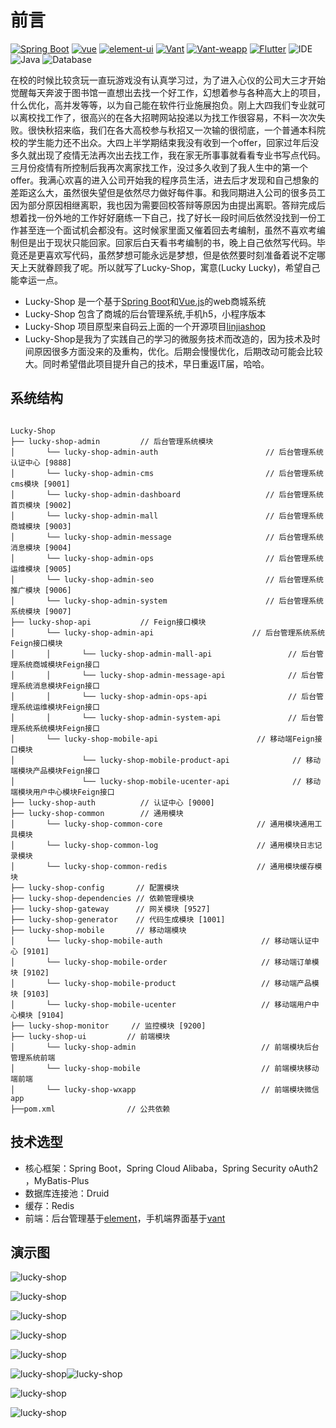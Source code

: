 # 前言
[![Spring Boot](https://img.shields.io/badge/spring--boot-2.2.5.RELEASE-brightgreen)](https://github.com/spring-projects/spring-boot)
[![vue](https://img.shields.io/badge/vue-2.6.10-brightgreen.svg)](https://github.com/vuejs/vue)
[![element-ui](https://img.shields.io/badge/element--ui-2.11.0-brightgreen.svg)](https://github.com/ElemeFE/element)
[![Vant](https://img.shields.io/badge/vant-2.2.0-brightgreen.svg)](https://youzan.github.io/vant/#/zh-CN/intro)
[![Vant-weapp](https://img.shields.io/badge/vant--weapp-1.0.1-brightgreen)](https://youzan.github.io/vant-weapp/#/intro)
[![Flutter](https://img.shields.io/badge/Flutter-1.9.6-brightgreen)](https://flutter.dev/)
![IDE](https://img.shields.io/badge/IDE-IntelliJ%20IDEA-brightgreen.svg) 
![Java](https://img.shields.io/badge/Java-1.8-blue.svg)
![Database](https://img.shields.io/badge/Database-MySQL-lightgrey.svg)



​	在校的时候比较贪玩一直玩游戏没有认真学习过，为了进入心仪的公司大三才开始觉醒每天奔波于图书馆一直想出去找一个好工作，幻想着参与各种高大上的项目，什么优化，高并发等等，以为自己能在软件行业施展抱负。刚上大四我们专业就可以离校找工作了，很高兴的在各大招聘网站投递以为找工作很容易，不料一次次失败。很快秋招来临，我们在各大高校参与秋招又一次输的很彻底，一个普通本科院校的学生能力还不出众。大四上半学期结束我没有收到一个offer，回家过年后没多久就出现了疫情无法再次出去找工作，我在家无所事事就看看专业书写点代码。三月份疫情有所控制后我再次离家找工作，没过多久收到了我人生中的第一个offer。我满心欢喜的进入公司开始我的程序员生活，进去后才发现和自己想象的差距这么大，虽然很失望但是依然尽力做好每件事。和我同期进入公司的很多员工因为部分原因相继离职，我也因为需要回校答辩等原因为由提出离职。答辩完成后想着找一份外地的工作好好磨练一下自己，找了好长一段时间后依然没找到一份工作甚至连一个面试机会都没有。这时候家里面又催着回去考编制，虽然不喜欢考编制但是出于现状只能回家。回家后白天看书考编制的书，晚上自己依然写代码。毕竟还是更喜欢写代码，虽然梦想可能永远是梦想，但是依然要时刻准备着说不定哪天上天就眷顾我了呢。所以就写了Lucky-Shop，寓意(Lucky Lucky)，希望自己能幸运一点。

- Lucky-Shop 是一个基于[Spring Boot](https://spring.io/projects/spring-boot/)和[Vue.js](https://cn.vuejs.org)的web商城系统
- Lucky-Shop 包含了商城的后台管理系统,手机h5，小程序版本
- Lucky-Shop 项目原型来自码云上面的一个开源项目[linjiashop](https://gitee.com/microapp/linjiashop)
- Lucky-Shop是我为了实践自己的学习的微服务技术而改造的，因为技术及时间原因很多方面没来的及重构，优化。后期会慢慢优化，后期改动可能会比较大。同时希望借此项目提升自己的技术，早日重返IT届，哈哈。

## 系统结构

```

Lucky-Shop     
├── lucky-shop-admin         // 后台管理系统模块
│       └── lucky-shop-admin-auth                        // 后台管理系统认证中心 [9888]
│       └── lucky-shop-admin-cms                         // 后台管理系统cms模块 [9001]
│       └── lucky-shop-admin-dashboard                   // 后台管理系统首页模块 [9002]
│       └── lucky-shop-admin-mall                        // 后台管理系统商城模块 [9003]
│       └── lucky-shop-admin-message                     // 后台管理系统消息模块 [9004]
│       └── lucky-shop-admin-ops                         // 后台管理系统运维模块 [9005]
│       └── lucky-shop-admin-seo                         // 后台管理系统推广模块 [9006]
│       └── lucky-shop-admin-system                      // 后台管理系统系统模块 [9007]
├── lucky-shop-api           // Feign接口模块
│       └── lucky-shop-admin-api                      // 后台管理系统系统Feign接口模块
│       │       └── lucky-shop-admin-mall-api                 // 后台管理系统商城模块Feign接口
│       │       └── lucky-shop-admin-message-api              // 后台管理系统消息模块Feign接口
│       │       └── lucky-shop-admin-ops-api                  // 后台管理系统运维模块Feign接口
│       │       └── lucky-shop-admin-system-api               // 后台管理系统系统模块Feign接口
│       └── lucky-shop-mobile-api                      // 移动端Feign接口模块
│               └── lucky-shop-mobile-product-api              // 移动端模块产品模块Feign接口
│               └── lucky-shop-mobile-ucenter-api              // 移动端模块用户中心模块Feign接口
├── lucky-shop-auth          // 认证中心 [9000]
├── lucky-shop-common        // 通用模块
│       └── lucky-shop-common-core                     // 通用模块通用工具模块
│       └── lucky-shop-common-log                      // 通用模块日志记录模块
│       └── lucky-shop-common-redis                    // 通用模块缓存模块
├── lucky-shop-config       // 配置模块
├── lucky-shop-dependencies // 依赖管理模块
├── lucky-shop-gateway      // 网关模块 [9527]
├── lucky-shop-generator    // 代码生成模块 [1001]
├── lucky-shop-mobile       // 移动端模块
│       └── lucky-shop-mobile-auth                      // 移动端认证中心 [9101]
│       └── lucky-shop-mobile-order                     // 移动端订单模块 [9102]
│       └── lucky-shop-mobile-product                   // 移动端产品模块 [9103]
│       └── lucky-shop-mobile-ucenter                   // 移动端用户中心模块 [9104]
├── lucky-shop-monitor     // 监控模块 [9200]
├── lucky-shop-ui         // 前端模块 
│       └── lucky-shop-admin                            // 前端模块后台管理系统前端
│       └── lucky-shop-mobile                           // 前端模块移动端前端
│       └── lucky-shop-wxapp                            // 前端模块微信app
├──pom.xml                // 公共依赖
```

## 技术选型
- 核心框架：Spring Boot，Spring Cloud Alibaba，Spring Security oAuth2 ，MyBatis-Plus
- 数据库连接池：Druid
- 缓存：Redis
- 前端：后台管理基于[element](http://element-cn.eleme.io)，手机端界面基于[vant](https://youzan.github.io/vant/#/zh-CN/intro)

## 演示图

![lucky-shop](http://image.guohuaijian.com/lucky-shop9.png )

![lucky-shop](http://image.guohuaijian.com/lucky-shop5.png )

![lucky-shop](http://image.guohuaijian.com/lucky-shop1.png )

![lucky-shop](http://image.guohuaijian.com/lucky-shop2.png )

![lucky-shop](http://image.guohuaijian.com/lucky-shop3.png )

![lucky-shop](http://image.guohuaijian.com/lucky-shop8.png )![lucky-shop](http://image.guohuaijian.com/lucky-shop4.png )

![lucky-shop](http://image.guohuaijian.com/lucky-shop7.png )

![lucky-shop](http://image.guohuaijian.com/lucky-shop6.png )
